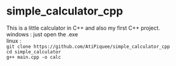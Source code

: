 # simple_calculator_cpp

This is a little calculator in C++ and also my first C++ project. 
<br>
windows : just open the .exe
<br>
linux :
<br>
`git clone https://github.com/AtiPiquee/simple_calculator_cpp`<br>
`cd simple_calculator`<br>
`g++ main.cpp -o calc`
